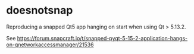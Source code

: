 # doesnotsnap

Reproducing a snapped Qt5 app hanging on start when using Qt > 5.13.2.

See https://forum.snapcraft.io/t/snapped-pyqt-5-15-2-application-hangs-on-qnetworkaccessmanager/21536
